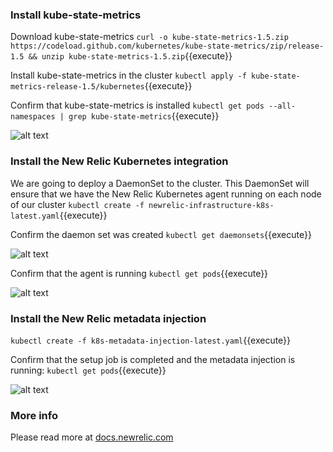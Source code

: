 ### Install kube-state-metrics
Download kube-state-metrics
`curl -o kube-state-metrics-1.5.zip https://codeload.github.com/kubernetes/kube-state-metrics/zip/release-1.5 && unzip kube-state-metrics-1.5.zip`{{execute}}

Install kube-state-metrics in the cluster
`kubectl apply -f kube-state-metrics-release-1.5/kubernetes`{{execute}}

Confirm that kube-state-metrics is installed
`kubectl get pods --all-namespaces | grep kube-state-metrics`{{execute}}

![alt text](https://github.com/polfliet/katacoda-scenarios/blob/master/kubernetes/assets/ksm.png?raw=true "Kube-state-metrics")

### Install the New Relic Kubernetes integration
We are going to deploy a DaemonSet to the cluster.
This DaemonSet will ensure that we have the New Relic Kubernetes agent running on each node of our cluster
`kubectl create -f newrelic-infrastructure-k8s-latest.yaml`{{execute}}

Confirm the daemon set was created
`kubectl get daemonsets`{{execute}}

![alt text](https://github.com/polfliet/katacoda-scenarios/blob/master/kubernetes/assets/daemonset.png?raw=true "Daemon set")

Confirm that the agent is running
`kubectl get pods`{{execute}}

![alt text](https://github.com/polfliet/katacoda-scenarios/blob/master/kubernetes/assets/infrapod.png?raw=true "Agent")

### Install the New Relic metadata injection
`kubectl create -f k8s-metadata-injection-latest.yaml`{{execute}}

Confirm that the setup job is completed and the metadata injection is running:
`kubectl get pods`{{execute}}

![alt text](https://github.com/polfliet/katacoda-scenarios/blob/master/kubernetes/assets/metadata.png?raw=true "Metadata")

### More info
Please read more at [docs.newrelic.com](https://docs.newrelic.com/docs/integrations/kubernetes-integration/get-started/introduction-kubernetes-integration)